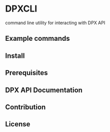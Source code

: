 # DPXCLI
command line utility for interacting with DPX API

## Example commands

## Install

## Prerequisites

## DPX API Documentation

## Contribution

## License